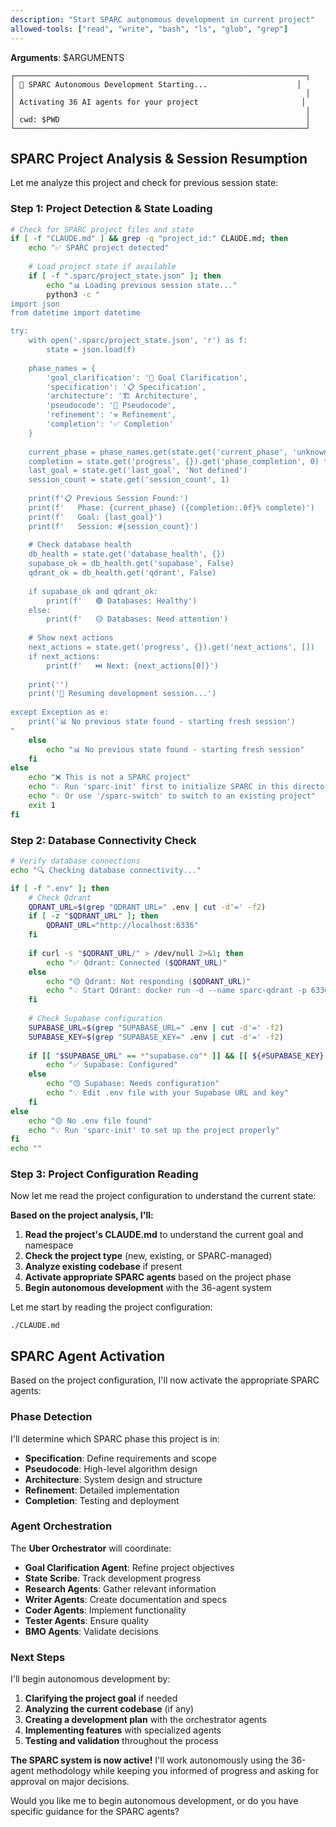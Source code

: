 ```yaml
---
description: "Start SPARC autonomous development in current project"
allowed-tools: ["read", "write", "bash", "ls", "glob", "grep"]
---
```


**Arguments**: $ARGUMENTS

```
┌─────────────────────────────────────────────────────────────────┐
│ 🤖 SPARC Autonomous Development Starting...                    │
│                                                                 │
│ Activating 36 AI agents for your project                       │
│                                                                 │
│ cwd: $PWD                                                       │
└─────────────────────────────────────────────────────────────────┘
```

## **SPARC Project Analysis & Session Resumption**

Let me analyze this project and check for previous session state:

### Step 1: Project Detection & State Loading

```bash
# Check for SPARC project files and state
if [ -f "CLAUDE.md" ] && grep -q "project_id:" CLAUDE.md; then
    echo "✅ SPARC project detected"
    
    # Load project state if available
    if [ -f ".sparc/project_state.json" ]; then
        echo "📊 Loading previous session state..."
        python3 -c "
import json
from datetime import datetime

try:
    with open('.sparc/project_state.json', 'r') as f:
        state = json.load(f)
    
    phase_names = {
        'goal_clarification': '🎯 Goal Clarification',
        'specification': '📋 Specification', 
        'architecture': '🏗️ Architecture',
        'pseudocode': '📝 Pseudocode',
        'refinement': '⚒️ Refinement',
        'completion': '✅ Completion'
    }
    
    current_phase = phase_names.get(state.get('current_phase', 'unknown'), state.get('current_phase', 'Unknown'))
    completion = state.get('progress', {}).get('phase_completion', 0) * 100
    last_goal = state.get('last_goal', 'Not defined')
    session_count = state.get('session_count', 1)
    
    print(f'📋 Previous Session Found:')
    print(f'   Phase: {current_phase} ({completion:.0f}% complete)')
    print(f'   Goal: {last_goal}')
    print(f'   Session: #{session_count}')
    
    # Check database health
    db_health = state.get('database_health', {})
    supabase_ok = db_health.get('supabase', False)
    qdrant_ok = db_health.get('qdrant', False)
    
    if supabase_ok and qdrant_ok:
        print(f'   🟢 Databases: Healthy')
    else:
        print(f'   🟡 Databases: Need attention')
        
    # Show next actions
    next_actions = state.get('progress', {}).get('next_actions', [])
    if next_actions:
        print(f'   ⏭️ Next: {next_actions[0]}')
        
    print('')
    print('🔄 Resuming development session...')
    
except Exception as e:
    print('📊 No previous state found - starting fresh session')
"
    else
        echo "📊 No previous state found - starting fresh session"
    fi
else
    echo "❌ This is not a SPARC project"
    echo "💡 Run 'sparc-init' first to initialize SPARC in this directory"
    echo "💡 Or use '/sparc-switch' to switch to an existing project"
    exit 1
fi
```

### Step 2: Database Connectivity Check

```bash
# Verify database connections
echo "🔍 Checking database connectivity..."

if [ -f ".env" ]; then
    # Check Qdrant
    QDRANT_URL=$(grep "QDRANT_URL=" .env | cut -d'=' -f2)
    if [ -z "$QDRANT_URL" ]; then
        QDRANT_URL="http://localhost:6336"
    fi
    
    if curl -s "$QDRANT_URL/" > /dev/null 2>&1; then
        echo "✅ Qdrant: Connected ($QDRANT_URL)"
    else
        echo "🟡 Qdrant: Not responding ($QDRANT_URL)"
        echo "💡 Start Qdrant: docker run -d --name sparc-qdrant -p 6336:6333 qdrant/qdrant"
    fi
    
    # Check Supabase configuration
    SUPABASE_URL=$(grep "SUPABASE_URL=" .env | cut -d'=' -f2)
    SUPABASE_KEY=$(grep "SUPABASE_KEY=" .env | cut -d'=' -f2)
    
    if [[ "$SUPABASE_URL" == *"supabase.co"* ]] && [[ ${#SUPABASE_KEY} -gt 20 ]] && [[ "$SUPABASE_URL" != *"your-project"* ]]; then
        echo "✅ Supabase: Configured"
    else
        echo "🟡 Supabase: Needs configuration"
        echo "💡 Edit .env file with your Supabase URL and key"
    fi
else
    echo "🟡 No .env file found"
    echo "💡 Run 'sparc-init' to set up the project properly"
fi
echo ""
```

### Step 3: Project Configuration Reading

Now let me read the project configuration to understand the current state:

**Based on the project analysis, I'll:**

1. **Read the project's CLAUDE.md** to understand the current goal and namespace
2. **Check the project type** (new, existing, or SPARC-managed)
3. **Analyze existing codebase** if present
4. **Activate appropriate SPARC agents** based on the project phase
5. **Begin autonomous development** with the 36-agent system

Let me start by reading the project configuration:

```read
./CLAUDE.md
```

## **SPARC Agent Activation**

Based on the project configuration, I'll now activate the appropriate SPARC agents:

### **Phase Detection**
I'll determine which SPARC phase this project is in:
- **Specification**: Define requirements and scope
- **Pseudocode**: High-level algorithm design  
- **Architecture**: System design and structure
- **Refinement**: Detailed implementation
- **Completion**: Testing and deployment

### **Agent Orchestration**
The **Uber Orchestrator** will coordinate:
- **Goal Clarification Agent**: Refine project objectives
- **State Scribe**: Track development progress
- **Research Agents**: Gather relevant information
- **Writer Agents**: Create documentation and specs
- **Coder Agents**: Implement functionality
- **Tester Agents**: Ensure quality
- **BMO Agents**: Validate decisions

### **Next Steps**

I'll begin autonomous development by:

1. **Clarifying the project goal** if needed
2. **Analyzing the current codebase** (if any)
3. **Creating a development plan** with the orchestrator agents
4. **Implementing features** with specialized agents
5. **Testing and validation** throughout the process

**The SPARC system is now active!** I'll work autonomously using the 36-agent methodology while keeping you informed of progress and asking for approval on major decisions.

Would you like me to begin autonomous development, or do you have specific guidance for the SPARC agents?